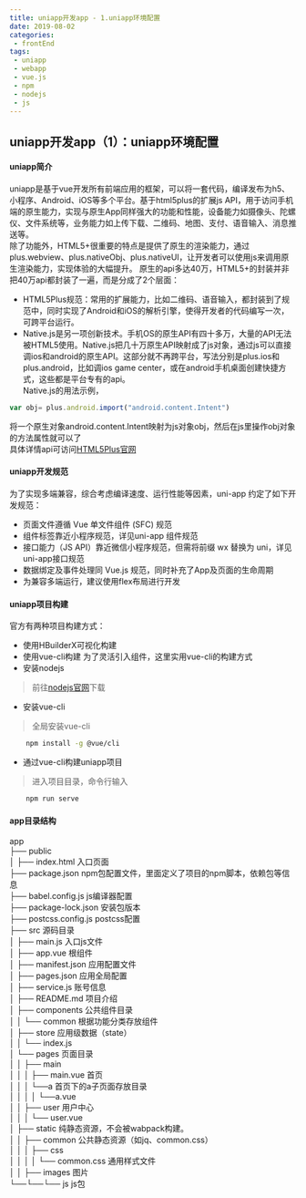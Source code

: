 ```yaml
--- 
title: uniapp开发app - 1.uniapp环境配置
date: 2019-08-02
categories: 
 - frontEnd
tags: 
 - uniapp
 - webapp
 - vue.js
 - npm
 - nodejs
 - js
---
```


## uniapp开发app（1）：uniapp环境配置

#### uniapp简介
uniapp是基于vue开发所有前端应用的框架，可以将一套代码，编译发布为h5、小程序、Android、iOS等多个平台。基于html5plus的扩展js API，用于访问手机端的原生能力，实现与原生App同样强大的功能和性能，设备能力如摄像头、陀螺仪、文件系统等，业务能力如上传下载、二维码、地图、支付、语音输入、消息推送等。<br />
除了功能外，HTML5+很重要的特点是提供了原生的渲染能力，通过plus.webview、plus.nativeObj、plus.nativeUI，让开发者可以使用js来调用原生渲染能力，实现体验的大幅提升。
原生的api多达40万，HTML5+的封装并非把40万api都封装了一遍，而是分成了2个层面：

* HTML5Plus规范：常用的扩展能力，比如二维码、语音输入，都封装到了规范中，同时实现了Android和iOS的解析引擎，使得开发者的代码编写一次，可跨平台运行。
* Native.js是另一项创新技术。手机OS的原生API有四十多万，大量的API无法被HTML5使用。Native.js把几十万原生API映射成了js对象，通过js可以直接调ios和android的原生API。这部分就不再跨平台，写法分别是plus.ios和plus.android，比如调ios game center，或在android手机桌面创建快捷方式，这些都是平台专有的api。<br />
Native.js的用法示例，
~~~ javascript
var obj= plus.android.import("android.content.Intent")
~~~

将一个原生对象android.content.Intent映射为js对象obj，然后在js里操作obj对象的方法属性就可以了 <br />
具体详情api可访问<a href="http://www.html5plus.org/doc/h5p.html">HTML5Plus官网</a> <br/>


#### uniapp开发规范
为了实现多端兼容，综合考虑编译速度、运行性能等因素，uni-app 约定了如下开发规范：
* 页面文件遵循 Vue 单文件组件 (SFC) 规范
* 组件标签靠近小程序规范，详见uni-app 组件规范
* 接口能力（JS API）靠近微信小程序规范，但需将前缀 wx 替换为 uni，详见uni-app接口规范
* 数据绑定及事件处理同 Vue.js 规范，同时补充了App及页面的生命周期
* 为兼容多端运行，建议使用flex布局进行开发

#### uniapp项目构建
官方有两种项目构建方式：
* 使用HBuilderX可视化构建
* 使用vue-cli构建
为了灵活引入组件，这里实用vue-cli的构建方式
* 安装nodejs
> 前往<a href="https://nodejs.org/zh-cn/">nodejs官网</a>下载
* 安装vue-cli
> 全局安装vue-cli
~~~~ sh
    npm install -g @vue/cli
~~~~
* 通过vue-cli构建uniapp项目
> 进入项目目录，命令行输入
~~~~ sh
    npm run serve
~~~~

#### app目录结构
app <br />
├── public    
│  ├── index.html     入口页面   <br >
├── package.json      npm包配置文件，里面定义了项目的npm脚本，依赖包等信息<br >
├── babel.config.js   js编译器配置<br >
├── package-lock.json 安装包版本<br >
├── postcss.config.js postcss配置<br >
├── src               源码目录  <br >
│  ├── main.js             入口js文件<br >
│  ├── app.vue             根组件<br >
│  ├── manifest.json       应用配置文件<br >
│  ├── pages.json          应用全局配置<br >
│  ├── service.js          账号信息<br >
│  ├── README.md           项目介绍   <br >
│  ├── components          公共组件目录<br >
│  │  └── common           根据功能分类存放组件<br >
│  ├── store               应用级数据（state）<br >
│  │  └── index.js<br >
│  └── pages              页面目录<br >
│  │  ├── main<br >
│  │  │  ├── main.vue        首页   <br >
│  │  │  └──a             首页下的a子页面存放目录 <br >
│  │  │  │   └──a.vue      <br >
│  │  ├── user              用户中心 <br >
│  │  │  └── user.vue        <br >
│  ├── static             纯静态资源，不会被wabpack构建。 <br >
│  │  ├── common            公共静态资源（如jq、common.css）<br >
│  │  │  ├── css<br >
│  │  │  │   └── common.css 通用样式文件<br >
│  │  ├── images       图片<br >
└──└──└── js           js包<br >